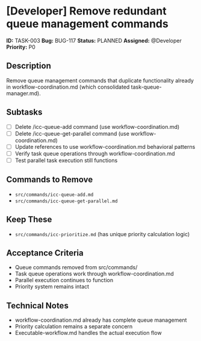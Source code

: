 # [Developer] Remove redundant queue management commands

**ID:** TASK-003
**Bug:** BUG-117
**Status:** PLANNED
**Assigned:** @Developer
**Priority:** P0

## Description
Remove queue management commands that duplicate functionality already in workflow-coordination.md (which consolidated task-queue-manager.md).

## Subtasks
- [ ] Delete /icc-queue-add command (use workflow-coordination.md)
- [ ] Delete /icc-queue-get-parallel command (use workflow-coordination.md)
- [ ] Update references to use workflow-coordination.md behavioral patterns
- [ ] Verify task queue operations through workflow-coordination.md
- [ ] Test parallel task execution still functions

## Commands to Remove
- `src/commands/icc-queue-add.md`
- `src/commands/icc-queue-get-parallel.md`

## Keep These
- `src/commands/icc-prioritize.md` (has unique priority calculation logic)

## Acceptance Criteria
- Queue commands removed from src/commands/
- Task queue operations work through workflow-coordination.md
- Parallel execution continues to function
- Priority system remains intact

## Technical Notes
- workflow-coordination.md already has complete queue management
- Priority calculation remains a separate concern
- Executable-workflow.md handles the actual execution flow